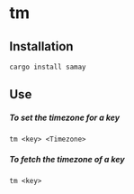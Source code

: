 # tm


## Installation
```
cargo install samay
```

## Use

##### To set the timezone for a key
```
tm <key> <Timezone>
```

##### To fetch the timezone of a key
```
tm <key>
```
